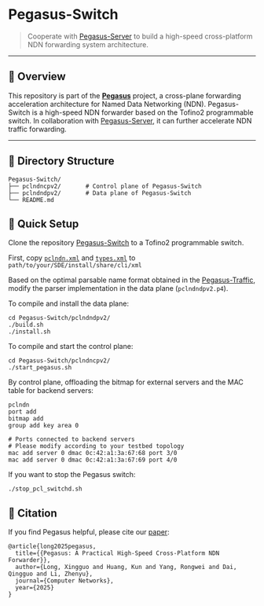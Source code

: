 # Pegasus-Switch

> Cooperate with [Pegasus-Server](https://github.com/NDN-PEGASUS/Pegasus-Server) to build a high-speed cross-platform NDN forwarding system architecture.

---

## 📌 Overview

This repository is part of the [**Pegasus**](https://github.com/NDN-PEGASUS) project, a cross-plane forwarding acceleration architecture for Named Data Networking (NDN). Pegasus-Switch is a high-speed NDN forwarder based on the Tofino2 programmable switch. In collaboration with [Pegasus-Server](https://github.com/NDN-PEGASUS/Pegasus-Server), it can further accelerate NDN traffic forwarding.

---

## 📁 Directory Structure
```
Pegasus-Switch/
├── pclndncpv2/       # Control plane of Pegasus-Switch
├── pclndndpv2/       # Data plane of Pegasus-Switch
└── README.md
```

## 🚀 Quick Setup

Clone the repository [Pegasus-Switch](https://github.com/NDN-PEGASUS/Pegasus-Switch) to a Tofino2 programmable switch.

First, copy [`pclndn.xml`](https://github.com/NDN-PEGASUS/Pegasus-Switch/blob/main/pclndncpv2/pclndn.xml) and [`types.xml`](https://github.com/NDN-PEGASUS/Pegasus-Switch/blob/main/pclndncpv2/types.xml) to `path/to/your/SDE/install/share/cli/xml`

Based on the optimal parsable name format obtained in the [Pegasus-Traffic](https://github.com/NDN-PEGASUS/Pegasus-Traffic), modify the parser implementation in the data plane (`pclndndpv2.p4`).

To compile and install the data plane:
```shell
cd Pegasus-Switch/pclndndpv2/
./build.sh
./install.sh
```

To compile and start the control plane:
```shell
cd Pegasus-Switch/pclndncpv2/
./start_pegasus.sh
```

By control plane, offloading the bitmap for external servers and the MAC table for backend servers: 
```shell
pclndn
port add
bitmap add
group add key area 0

# Ports connected to backend servers
# Please modify according to your testbed topology
mac add server 0 dmac 0c:42:a1:3a:67:68 port 3/0 
mac add server 0 dmac 0c:42:a1:3a:67:69 port 4/0
```

If you want to stop the Pegasus switch: 
```shell
./stop_pcl_switchd.sh
```

## 📖 Citation

If you find Pegasus helpful, please cite our [paper](https://authors.elsevier.com/sd/article/S1389-1286(25)00441-4): 

```
@article{long2025pegasus,
  title={{Pegasus: A Practical High-Speed Cross-Platform NDN Forwarder}},
  author={Long, Xingguo and Huang, Kun and Yang, Rongwei and Dai, Qingguo and Li, Zhenyu},
  journal={Computer Networks},
  year={2025}
}
```
